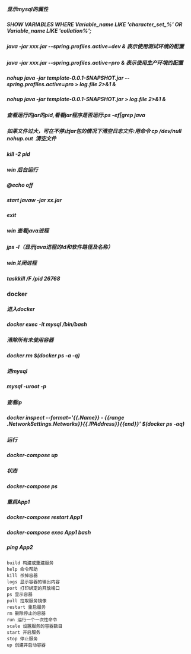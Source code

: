 
##### 显示mysql的属性
##### SHOW VARIABLES WHERE Variable_name LIKE 'character_set_%' OR Variable_name LIKE 'collation%'; 

##### java -jar xxx.jar --spring.profiles.active=dev & 表示使用测试环境的配置
##### java -jar xxx.jar --spring.profiles.active=pro & 表示使用生产环境的配置
##### nohup java -jar template-0.0.1-SNAPSHOT.jar --spring.profiles.active=pro  > log.file  2>&1 &
##### nohup java -jar template-0.0.1-SNAPSHOT.jar > log.file  2>&1 &
##### 查看运行的jar的pid,看看jar程序是否运行:ps -ef|grep java
##### 如果文件过大，可在不停止jar包的情况下清空日志文件:用命令 cp /dev/null nohup.out  清空文件
##### kill -2 pid


##### win 后台运行
##### @echo off
##### start javaw -jar xx.jar
##### exit

##### win 查看java进程
##### jps -l（显示java进程的Id和软件路径及名称）


##### win关闭进程
##### taskkill /F /pid 26768

### docker

##### 进入docker
##### docker exec -it mysql /bin/bash 

##### 清除所有未使用容器
##### docker rm $(docker ps -a -q)  

##### 进mysql
##### mysql -uroot -p

##### 查看ip
##### docker inspect --format='{{.Name}} - {{range .NetworkSettings.Networks}}{{.IPAddress}}{{end}}' $(docker ps -aq)

##### 运行
##### docker-compose up

##### 状态
##### docker-compose ps

##### 重启App1
##### docker-compose restart App1 



##### docker-compose exec App1 bash
##### ping App2


``` 
build 构建或重建服务
help 命令帮助
kill 杀掉容器
logs 显示容器的输出内容
port 打印绑定的开放端口
ps 显示容器
pull 拉取服务镜像
restart 重启服务
rm 删除停止的容器
run 运行一个一次性命令
scale 设置服务的容器数目
start 开启服务
stop 停止服务
up 创建并启动容器
```